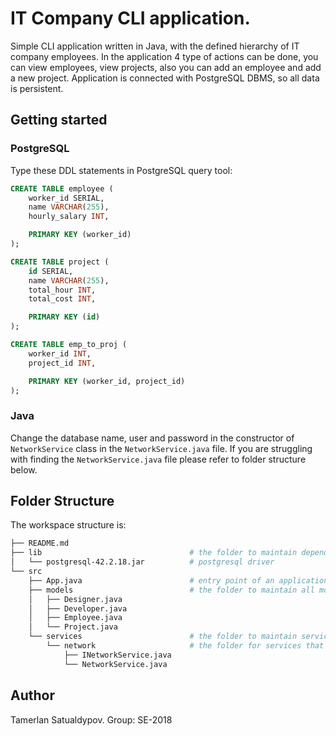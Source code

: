 # IT Company CLI application.

Simple CLI application written in Java, with the defined hierarchy of IT company employees. In the application 4 type of actions can be done, you can view employees, view projects, also you can add an employee and add a new project. Application is connected with PostgreSQL DBMS, so all data is persistent.

## Getting started

### PostgreSQL
Type these DDL statements in PostgreSQL query tool:

```sql
CREATE TABLE employee (
    worker_id SERIAL,
    name VARCHAR(255),
    hourly_salary INT,

    PRIMARY KEY (worker_id)
);

CREATE TABLE project (
    id SERIAL,
    name VARCHAR(255),
    total_hour INT,
    total_cost INT,

    PRIMARY KEY (id)
);

CREATE TABLE emp_to_proj (
    worker_id INT,
    project_id INT,

    PRIMARY KEY (worker_id, project_id)
);
```

### Java
Change the database name, user and password in the constructor of `NetworkService` class in the `NetworkService.java` file. If you are struggling with finding the `NetworkService.java` file please refer to folder structure below.

## Folder Structure

The workspace structure is:

```bash
├── README.md
├── lib                                 # the folder to maintain dependencies
│   └── postgresql-42.2.18.jar          # postgresql driver
└── src
    ├── App.java                        # entry point of an application
    ├── models                          # the folder to maintain all models
    │   ├── Designer.java
    │   ├── Developer.java
    │   ├── Employee.java
    │   └── Project.java
    └── services                        # the folder to maintain services
        └── network                     # the folder for services that providing the network connectivity 
            ├── INetworkService.java
            └── NetworkService.java
```

## Author
Tamerlan Satualdypov. Group: SE-2018